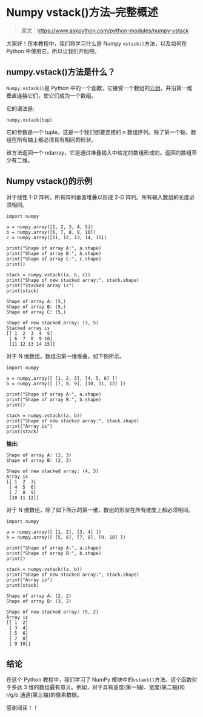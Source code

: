 # Numpy vstack()方法–完整概述

> 原文：<https://www.askpython.com/python-modules/numpy-vstack>

大家好！在本教程中，我们将学习什么是 Numpy `vstack()`方法，以及如何在 Python 中使用它。所以让我们开始吧。

## numpy.vstack()方法是什么？

`Numpy.vstack()`是 Python 中的一个函数，它接受一个数组的[元组](https://www.askpython.com/python/tuple/python-tuple)，并沿第一维垂直连接它们，使它们成为一个数组。

它的语法是:

```
numpy.vstack(tup)

```

它的参数是一个 tuple，这是一个我们想要连接的 n 数组序列。除了第一个轴，数组在所有轴上都必须具有相同的形状。

该方法返回一个 ndarray，它是通过堆叠输入中给定的数组形成的。返回的数组至少有二维。

## Numpy vstack()的示例

对于线性 1-D 阵列，所有阵列垂直堆叠以形成 2-D 阵列。所有输入数组的长度必须相同。

```
import numpy

a = numpy.array([1, 2, 3, 4, 5])
b = numpy.array([6, 7, 8, 9, 10])
c = numpy.array([11, 12, 13, 14, 15])

print("Shape of array A:", a.shape)
print("Shape of array B:", b.shape)
print("Shape of array C:", c.shape)
print()

stack = numpy.vstack((a, b, c))
print("Shape of new stacked array:", stack.shape)
print("Stacked array is")
print(stack)

```

```
Shape of array A: (5,)
Shape of array B: (5,)
Shape of array C: (5,)

Shape of new stacked array: (3, 5)
Stacked array is
[[ 1  2  3  4  5]
 [ 6  7  8  9 10]
 [11 12 13 14 15]]

```

对于 N 维数组，数组沿第一维堆叠，如下例所示。

```
import numpy

a = numpy.array([ [1, 2, 3], [4, 5, 6] ])
b = numpy.array([ [7, 8, 9], [10, 11, 12] ])

print("Shape of array A:", a.shape)
print("Shape of array B:", b.shape)
print()

stack = numpy.vstack((a, b))
print("Shape of new stacked array:", stack.shape)
print("Array is")
print(stack)

```

**输出:**

```
Shape of array A: (2, 3)
Shape of array B: (2, 3)

Shape of new stacked array: (4, 3)
Array is
[[ 1  2  3]
 [ 4  5  6]
 [ 7  8  9]
 [10 11 12]]

```

对于 N 维数组，除了如下所示的第一维，数组的形状在所有维度上都必须相同。

```
import numpy

a = numpy.array([ [1, 2], [3, 4] ])
b = numpy.array([ [5, 6], [7, 8], [9, 10] ])

print("Shape of array A:", a.shape)
print("Shape of array B:", b.shape)
print()

stack = numpy.vstack((a, b))
print("Shape of new stacked array:", stack.shape)
print("Array is")
print(stack)

```

```
Shape of array A: (2, 2)
Shape of array B: (3, 2)

Shape of new stacked array: (5, 2)
Array is
[[ 1  2]
 [ 3  4]
 [ 5  6]
 [ 7  8]
 [ 9 10]]

```

## 结论

在这个 Python 教程中，我们学习了 NumPy 模块中的`vstack()`方法。这个函数对于多达 3 维的数组最有意义。例如，对于具有高度(第一轴)、宽度(第二轴)和 r/g/b 通道(第三轴)的像素数据。

感谢阅读！！